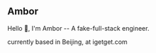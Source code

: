 ## Ambor

Hello 👋, I'm Ambor -- A fake-full-stack engineer.

currently based in Beijing, at igetget.com

<!--START_SECTION:waka-->
<!--END_SECTION:waka-->
